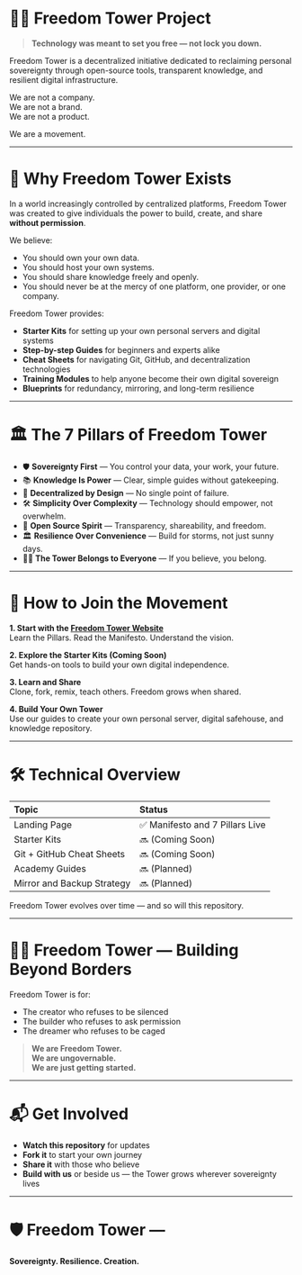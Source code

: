 # 🏴‍☠️ Freedom Tower Project

> **Technology was meant to set you free — not lock you down.**

Freedom Tower is a decentralized initiative dedicated to reclaiming personal sovereignty through open-source tools, transparent knowledge, and resilient digital infrastructure.

We are not a company.  
We are not a brand.  
We are not a product.

We are a movement.

---

# 📜 Why Freedom Tower Exists

In a world increasingly controlled by centralized platforms, Freedom Tower was created to give individuals the power to build, create, and share **without permission**.

We believe:

- You should own your own data.
- You should host your own systems.
- You should share knowledge freely and openly.
- You should never be at the mercy of one platform, one provider, or one company.

Freedom Tower provides:

- **Starter Kits** for setting up your own personal servers and digital systems
- **Step-by-step Guides** for beginners and experts alike
- **Cheat Sheets** for navigating Git, GitHub, and decentralization technologies
- **Training Modules** to help anyone become their own digital sovereign
- **Blueprints** for redundancy, mirroring, and long-term resilience

---

# 🏛️ The 7 Pillars of Freedom Tower

- 🛡️ **Sovereignty First** — You control your data, your work, your future.
- 📚 **Knowledge Is Power** — Clear, simple guides without gatekeeping.
- 🔗 **Decentralized by Design** — No single point of failure.
- 🛠️ **Simplicity Over Complexity** — Technology should empower, not overwhelm.
- 🌱 **Open Source Spirit** — Transparency, shareability, and freedom.
- 🏛️ **Resilience Over Convenience** — Build for storms, not just sunny days.
- 🏴‍☠️ **The Tower Belongs to Everyone** — If you believe, you belong.

---

# 🚀 How to Join the Movement

**1. Start with the [Freedom Tower Website](https://freedomtowerproject.github.io)**  
Learn the Pillars. Read the Manifesto. Understand the vision.

**2. Explore the Starter Kits (Coming Soon)**  
Get hands-on tools to build your own digital independence.

**3. Learn and Share**  
Clone, fork, remix, teach others. Freedom grows when shared.

**4. Build Your Own Tower**  
Use our guides to create your own personal server, digital safehouse, and knowledge repository.

---

# 🛠️ Technical Overview

| Topic | Status |
|:------|:-------|
| Landing Page | ✅ Manifesto and 7 Pillars Live |
| Starter Kits | 🔜 (Coming Soon) |
| Git + GitHub Cheat Sheets | 🔜 (Coming Soon) |
| Academy Guides | 🔜 (Planned) |
| Mirror and Backup Strategy | 🔜 (Planned) |

Freedom Tower evolves over time — and so will this repository.

---

# 🏴‍☠️ Freedom Tower — Building Beyond Borders

Freedom Tower is for:

- The creator who refuses to be silenced
- The builder who refuses to ask permission
- The dreamer who refuses to be caged

> **We are Freedom Tower.  
We are ungovernable.  
We are just getting started.**

---

# 📬 Get Involved

- **Watch this repository** for updates
- **Fork it** to start your own journey
- **Share it** with those who believe
- **Build with us** or beside us — the Tower grows wherever sovereignty lives

---

# 🛡️ Freedom Tower —  
**Sovereignty. Resilience. Creation.**

